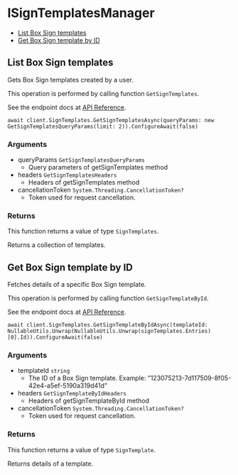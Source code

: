 # ISignTemplatesManager


- [List Box Sign templates](#list-box-sign-templates)
- [Get Box Sign template by ID](#get-box-sign-template-by-id)

## List Box Sign templates

Gets Box Sign templates created by a user.

This operation is performed by calling function `GetSignTemplates`.

See the endpoint docs at
[API Reference](https://developer.box.com/reference/get-sign-templates/).

<!-- sample get_sign_templates -->
```
await client.SignTemplates.GetSignTemplatesAsync(queryParams: new GetSignTemplatesQueryParams(limit: 2)).ConfigureAwait(false)
```

### Arguments

- queryParams `GetSignTemplatesQueryParams`
  - Query parameters of getSignTemplates method
- headers `GetSignTemplatesHeaders`
  - Headers of getSignTemplates method
- cancellationToken `System.Threading.CancellationToken?`
  - Token used for request cancellation.


### Returns

This function returns a value of type `SignTemplates`.

Returns a collection of templates.


## Get Box Sign template by ID

Fetches details of a specific Box Sign template.

This operation is performed by calling function `GetSignTemplateById`.

See the endpoint docs at
[API Reference](https://developer.box.com/reference/get-sign-templates-id/).

<!-- sample get_sign_templates_id -->
```
await client.SignTemplates.GetSignTemplateByIdAsync(templateId: NullableUtils.Unwrap(NullableUtils.Unwrap(signTemplates.Entries)[0].Id)).ConfigureAwait(false)
```

### Arguments

- templateId `string`
  - The ID of a Box Sign template. Example: "123075213-7d117509-8f05-42e4-a5ef-5190a319d41d"
- headers `GetSignTemplateByIdHeaders`
  - Headers of getSignTemplateById method
- cancellationToken `System.Threading.CancellationToken?`
  - Token used for request cancellation.


### Returns

This function returns a value of type `SignTemplate`.

Returns details of a template.


